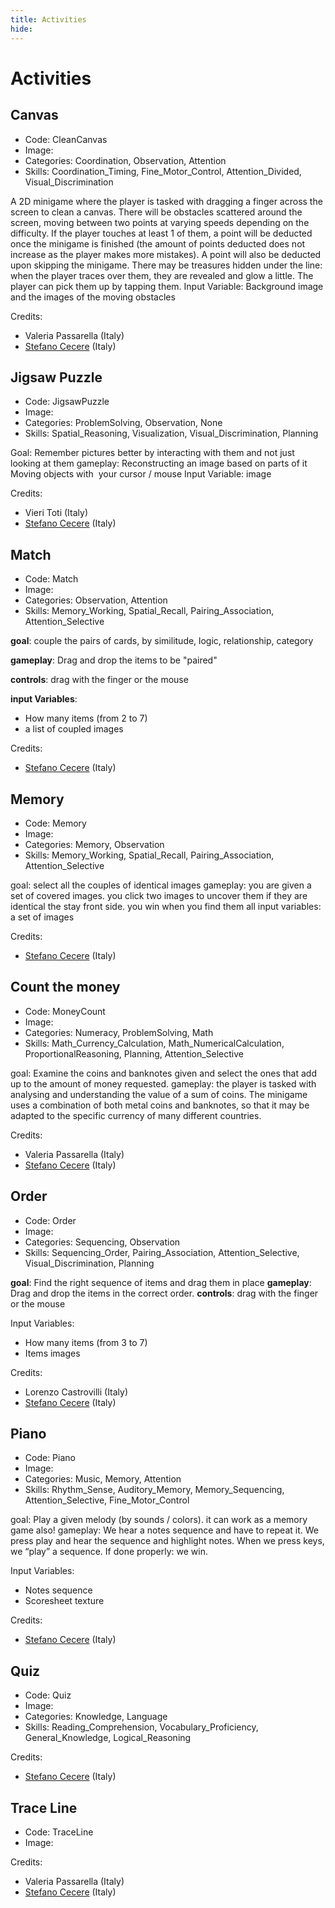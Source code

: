 ```yaml
---
title: Activities
hide:
---
```


# Activities

<a id="CleanCanvas"></a>
## Canvas

- Code: CleanCanvas
- Image: 
- Categories: Coordination, Observation, Attention
- Skills: Coordination_Timing, Fine_Motor_Control, Attention_Divided, Visual_Discrimination

A 2D minigame where the player is tasked with dragging a finger across the screen to clean a canvas. There will be obstacles scattered around the screen, moving between two points at varying speeds depending on the difficulty. If the player touches at least 1 of them, a point will be deducted once the minigame is finished (the amount of points deducted does not increase as the player makes more mistakes). A point will also be deducted upon skipping the minigame. There may be treasures hidden under the line: when the player traces over them, they are revealed and glow a little. The player can pick them up by tapping them.
Input Variable: Background image and the images of the moving obstacles


Credits:
  - Valeria Passarella (Italy)
  - [Stefano Cecere](https://stefanocecere.com) (Italy)

<a id="JigsawPuzzle"></a>
## Jigsaw Puzzle

- Code: JigsawPuzzle
- Image: 
- Categories: ProblemSolving, Observation, None
- Skills: Spatial_Reasoning, Visualization, Visual_Discrimination, Planning

Goal: Remember pictures better by interacting with them and not just looking at them
gameplay: Reconstructing an image based on parts of it Moving objects with  your cursor / mouse
Input Variable:  image 

Credits:
  - Vieri Toti (Italy)
  - [Stefano Cecere](https://stefanocecere.com) (Italy)

<a id="Match"></a>
## Match

- Code: Match
- Image: 
- Categories: Observation, Attention
- Skills: Memory_Working, Spatial_Recall, Pairing_Association, Attention_Selective

**goal**: couple the pairs of cards, by similitude, logic, relationship, category

**gameplay**: Drag and drop the items to be "paired" 

**controls**: drag with the finger or the mouse

**input Variables**:

- How many items (from 2 to 7)
- a list of coupled  images

Credits:
  - [Stefano Cecere](https://stefanocecere.com) (Italy)

<a id="Memory"></a>
## Memory

- Code: Memory
- Image: 
- Categories: Memory, Observation
- Skills: Memory_Working, Spatial_Recall, Pairing_Association, Attention_Selective

goal: select all the couples of identical images
gameplay: you are given a set of covered images. you click two images to uncover them if they are identical the stay front side. you win when you find them all
input variables: a set of images

Credits:
  - [Stefano Cecere](https://stefanocecere.com) (Italy)

<a id="MoneyCount"></a>
## Count the money

- Code: MoneyCount
- Image: 
- Categories: Numeracy, ProblemSolving, Math
- Skills: Math_Currency_Calculation, Math_NumericalCalculation, ProportionalReasoning, Planning, Attention_Selective

goal: Examine the coins and banknotes given and select the ones that add up to the amount of money requested.
gameplay: the player is tasked with analysing and understanding the value of a sum of coins. The minigame uses a combination of both metal coins and banknotes, so that it may be adapted to the specific currency of many different countries.
  


Credits:
  - Valeria Passarella (Italy)
  - [Stefano Cecere](https://stefanocecere.com) (Italy)

<a id="Order"></a>
## Order

- Code: Order
- Image: 
- Categories: Sequencing, Observation
- Skills: Sequencing_Order, Pairing_Association, Attention_Selective, Visual_Discrimination, Planning

**goal**: Find the right sequence of items and drag them in place
**gameplay**: Drag and drop the items in the correct order. 
**controls**: drag with the finger or the mouse

Input Variables:
- How many items (from 3 to 7)
- Items images


Credits:
  - Lorenzo Castrovilli (Italy)
  - [Stefano Cecere](https://stefanocecere.com) (Italy)

<a id="Piano"></a>
## Piano

- Code: Piano
- Image: 
- Categories: Music, Memory, Attention
- Skills: Rhythm_Sense, Auditory_Memory, Memory_Sequencing, Attention_Selective, Fine_Motor_Control

goal: Play a given melody (by sounds / colors). it can work as a memory game also!
gameplay: We hear a notes sequence and have to repeat it. We press play and hear the sequence and highlight notes. When we press keys, we “play” a sequence. If done properly: we win.

Input Variables:
- Notes sequence
- Scoresheet texture

Credits:
  - [Stefano Cecere](https://stefanocecere.com) (Italy)

<a id="Quiz"></a>
## Quiz

- Code: Quiz
- Image: 
- Categories: Knowledge, Language
- Skills: Reading_Comprehension, Vocabulary_Proficiency, General_Knowledge, Logical_Reasoning

Credits:
  - [Stefano Cecere](https://stefanocecere.com) (Italy)

<a id="TraceLine"></a>
## Trace Line

- Code: TraceLine
- Image: 

Credits:
  - Valeria Passarella (Italy)
  - [Stefano Cecere](https://stefanocecere.com) (Italy)

